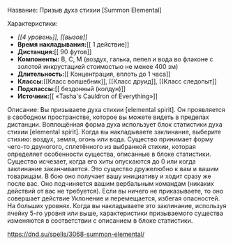 Название: Призыв духа стихии \[Summon Elemental] 

Характеристики:
- *[[4 уровень]], [[вызов]]*
- **Время накладывания:**[[ 1 действие]]
- **Дистанция:**[[ 90 футов]]
- **Компоненты:** В, С, М (воздух, галька, пепел и вода во флаконе с золотой инкрустацией стоимостью не менее 400 зм)
- **Длительность:**[[ Концентрация, вплоть до 1 часа]]
- **Классы:**[[Класс  волшебник]], [[Класс друид]], [[Класс следопыт]]
- **Подклассы:**[[ бездонный (колдун)]]
- **Источник:**[[ «Tasha's Cauldron of Everything»]]

Описание:
Вы призываете духа стихии [elemental spirit]. Он проявляется в свободном пространстве, которое вы можете видеть в пределах дистанции. Воплощённая форма духа использует блок статистики духа стихии [elemental spirit]. Когда вы накладываете заклинание, выберите стихию: воздух, земля, огонь или вода. Существо принимает форму чего-то двуногого, сплетённого из выбранной стихии, которая определяет особенности существа, описанные в блоке статистики. Существо исчезает, когда его хиты опускаются до 0 или когда заклинание заканчивается. Это существо дружелюбно к вам и вашим товарищам. В бою оно получает вашу инициативу и ходит сразу же после вас. Оно подчиняется вашим вербальным командам (никаких действий от вас не требуется). Если вы ничего не приказываете, то оно совершает действие Уклонение и перемещается, избегая опасностей.
На больших уровнях. Когда вы накладываете это заклинание, используя ячейку 5-го уровня или выше, характеристики призываемого существа изменяются в соответствии с описанием в блоке статистики.

https://dnd.su/spells/3068-summon-elemental/